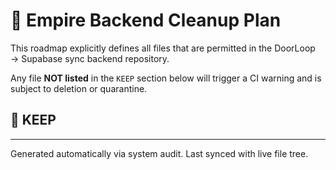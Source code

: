 # 🚀 Empire Backend Cleanup Plan

This roadmap explicitly defines all files that are permitted in the DoorLoop → Supabase sync backend repository.

Any file **NOT listed** in the `KEEP` section below will trigger a CI warning and is subject to deletion or quarantine.

## 📁 KEEP



---

Generated automatically via system audit. Last synced with live file tree.
